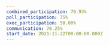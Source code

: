 ```yaml
---
combined_participation: 70.93%
poll_participation: 75%
exec_participation: 50.00%
communication: 70.25%
start_date: 2021-11-22T00:00:00.000Z
---
```

